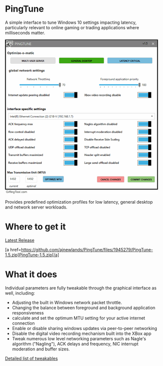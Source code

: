 # PingTune
A simple interface to tune Windows 10 settings impacting latency, particularly relevant to online gaming or trading applications where milliseconds matter.

![Optimize-O-Matic demo](https://github.com/ajnewlands/PingTune/raw/master/Optimize-O-Matic.gif)

Provides predefined optimization profiles for low latency, general desktop and network server workloads.

# Where to get it

[Latest Release](https://github.com/ajnewlands/PingTune/releases/latest)

<!-- {% raw %} -->
[a href=https://github.com/ajnewlands/PingTune/files/1945279/PingTune-1.5.zip]PingTune-1.5.zip[/a]
<!-- {% endraw %}) -->

# What it does

Individual parameters are fully tweakable through the graphical interface as well, including:
- Adjusting the built in Windows network packet throttle.
- Changing the balance between foreground and background application responsiveness
- calculate and set the optimum MTU setting for your active internet connection
- Enable or disable sharing windows updates via peer-to-peer networking
- Disable the digital video recording mechanism built into the XBox app
- Tweak numerous low level networking parameters such as Nagle's algorithm ("Nagling"), ACK delays and frequency, NIC interrupt moderation and buffer sizes. 

[Detailed list of tweakables](what.md)
